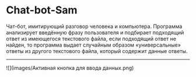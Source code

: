 # Chat-bot-Sam
Чат-бот, имитирующий разговор человека и компьютера. Программа анализирует введённую фразу пользователя и подбирает подходящий ответ из имеющегося текстового файла, если подходящий ответ не найден, то программа выдает случайным образом «универсальные» ответы из другого текстового файла, который содержит данные ответы.

____
![](images/Активная кнопка для ввода данных.png)
